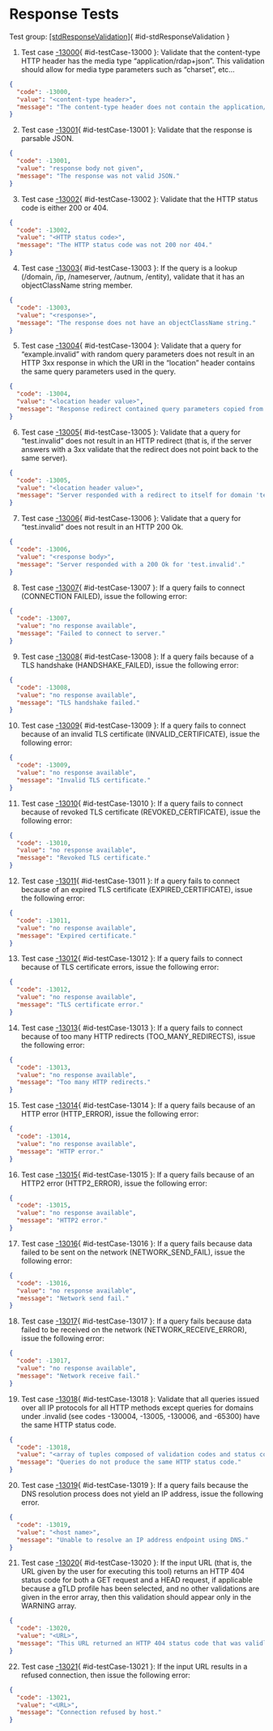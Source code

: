 # Response Tests

Test group: [[stdResponseValidation]](#id-stdResponseValidation){ #id-stdResponseValidation } 

1. Test case [-13000](#id-testCase-13000){ #id-testCase-13000 }: Validate that the content-type HTTP header has the media type “application/rdap+json”. This validation should allow for media type parameters such as “charset”, etc…
```json
{
  "code": -13000,
  "value": "<content-type header>",
  "message": "The content-type header does not contain the application/rdap+json media type."
}
```
2. Test case [-13001](#id-testCase-13001){ #id-testCase-13001 }: Validate that the response is parsable JSON.
```json
{
  "code": -13001,
  "value": "response body not given",
  "message": "The response was not valid JSON."
}
```
3. Test case [-13002](#id-testCase-13002){ #id-testCase-13002 }: Validate that the HTTP status code is either 200 or 404.
```json
{
  "code": -13002,
  "value": "<HTTP status code>",
  "message": "The HTTP status code was not 200 nor 404."
}
```
4. Test case [-13003](#id-testCase-13003){ #id-testCase-13003 }: If the query is a lookup (/domain, /ip, /nameserver, /autnum, /entity), validate that it has an objectClassName string member.
```json
{
  "code": -13003,
  "value": "<response>",
  "message": "The response does not have an objectClassName string."
}
```
5. Test case [-13004](#id-testCase-13004){ #id-testCase-13004 }: Validate that a query for “example.invalid” with random query parameters does not result in an HTTP 3xx response in which the URI in the “location” header contains the same query parameters used in the query.
```json
{
  "code": -13004,
  "value": "<location header value>",
  "message": "Response redirect contained query parameters copied from the request."
}
```
6. Test case [-13005](#id-testCase-13005){ #id-testCase-13005 }: Validate that a query for “test.invalid” does not result in an HTTP redirect (that is, if the server answers with a 3xx validate that the redirect does not point back to the same server).
```json
{
  "code": -13005,
  "value": "<location header value>",
  "message": "Server responded with a redirect to itself for domain 'test.invalid'."
}
```
7. Test case [-13006](#id-testCase-13006){ #id-testCase-13006 }: Validate that a query for “test.invalid” does not result in an HTTP 200 Ok.
```json
{
  "code": -13006,
  "value": "<response body>",
  "message": "Server responded with a 200 Ok for 'test.invalid'."
}
```
8. Test case [-13007](#id-testCase-13007){ #id-testCase-13007 }: If a query fails to connect (CONNECTION FAILED), issue the following error:
```json
{
  "code": -13007,
  "value": "no response available",
  "message": "Failed to connect to server."
}
```
9. Test case [-13008](#id-testCase-13008){ #id-testCase-13008 }: If a query fails because of a TLS handshake (HANDSHAKE_FAILED), issue the following error:
```json
{
  "code": -13008,
  "value": "no response available",
  "message": "TLS handshake failed."
}
```
10. Test case [-13009](#id-testCase-13009){ #id-testCase-13009 }: If a query fails to connect because of an invalid TLS certificate (INVALID_CERTIFICATE), issue the following error:
```json
{
  "code": -13009,
  "value": "no response available",
  "message": "Invalid TLS certificate."
}
```
11. Test case [-13010](#id-testCase-13010){ #id-testCase-13010 }: If a query fails to connect because of revoked TLS certificate (REVOKED_CERTIFICATE), issue the following error:
```json
{
  "code": -13010,
  "value": "no response available",
  "message": "Revoked TLS certificate."
}
```
12. Test case [-13011](#id-testCase-13011){ #id-testCase-13011 }: If a query fails to connect because of an expired TLS certificate (EXPIRED_CERTIFICATE), issue the following error:
```json
{
  "code": -13011,
  "value": "no response available",
  "message": "Expired certificate."
}
```
13. Test case [-13012](#id-testCase-13012){ #id-testCase-13012 }: If a query fails to connect because of TLS certificate errors, issue the following error:
```json
{
  "code": -13012,
  "value": "no response available",
  "message": "TLS certificate error."
}
```
14. Test case [-13013](#id-testCase-13013){ #id-testCase-13013 }: If a query fails to connect because of too many HTTP redirects (TOO_MANY_REDIRECTS), issue the following error:
```json
{
  "code": -13013,
  "value": "no response available",
  "message": "Too many HTTP redirects."
}
```
15. Test case [-13014](#id-testCase-13014){ #id-testCase-13014 }: If a query fails because of an HTTP error (HTTP_ERROR), issue the following error:
```json
{
  "code": -13014,
  "value": "no response available",
  "message": "HTTP error."
}
```
16. Test case [-13015](#id-testCase-13015){ #id-testCase-13015 }: If a query fails because of an HTTP2 error (HTTP2_ERROR), issue the following error:
```json
{
  "code": -13015,
  "value": "no response available",
  "message": "HTTP2 error."
}
```
17. Test case [-13016](#id-testCase-13016){ #id-testCase-13016 }: If a query fails because data failed to be sent on the network (NETWORK_SEND_FAIL), issue the following error:
```json
{
  "code": -13016,
  "value": "no response available",
  "message": "Network send fail."
}
```
18. Test case [-13017](#id-testCase-13017){ #id-testCase-13017 }: If a query fails because data failed to be received on the network (NETWORK_RECEIVE_ERROR), issue the following error:
```json
{
  "code": -13017,
  "value": "no response available",
  "message": "Network receive fail."
}
```
19. Test case [-13018](#id-testCase-13018){ #id-testCase-13018 }: Validate that all queries issued over all IP protocols for all HTTP methods except queries for domains under .invalid (see codes -130004, -13005, -130006, and -65300) have the same HTTP status code.
```json
{
  "code": -13018,
  "value": "<array of tuples composed of validation codes and status code>",
  "message": "Queries do not produce the same HTTP status code."
}
```
20. Test case [-13019](#id-testCase-13019){ #id-testCase-13019 }: If a query fails because the DNS resolution process does not yield an IP address, issue the following error.
```json
{
  "code": -13019,
  "value": "<host name>",
  "message": "Unable to resolve an IP address endpoint using DNS."
}
```
21. Test case [-13020](#id-testCase-13020){ #id-testCase-13020 }: If the input URL (that is, the URL given by the user for executing this tool) returns an HTTP 404 status code for both a GET request and a HEAD request, if applicable because a gTLD profile has been selected, and no other validations are given in the error array, then this validation should appear only in the WARNING array.
```json
{
  "code": -13020,
  "value": "<URL>",
  "message": "This URL returned an HTTP 404 status code that was validly formed. If the provided URL does not reference a registered resource, then this warning may be ignored. If the provided URL does reference a registered resource, then this should be considered an error."
}
```
22. Test case [-13021](#id-testCase-13021){ #id-testCase-13021 }: If the input URL results in a refused connection, then issue the following error:
```json
{
  "code": -13021,
  "value": "<URL>",
  "message": "Connection refused by host."
}
```
